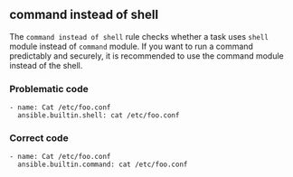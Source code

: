 ## command instead of shell
The `command instead of shell` rule checks whether a task uses `shell` module instead of `command` module.
If you want to run a command predictably and securely, it is recommended to use the command module instead of the shell. 

### Problematic code

```
- name: Cat /etc/foo.conf
  ansible.builtin.shell: cat /etc/foo.conf
```

### Correct code
```
- name: Cat /etc/foo.conf
  ansible.builtin.command: cat /etc/foo.conf
```